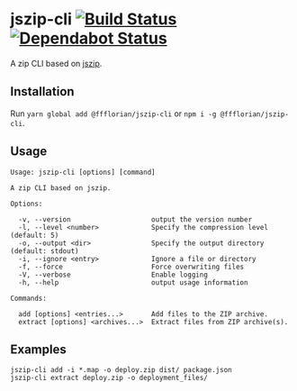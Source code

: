 # jszip-cli [![Build Status](https://api.travis-ci.org/ffflorian/jszip-cli.svg?branch=master)](https://travis-ci.org/ffflorian/jszip-cli/) [![Dependabot Status](https://api.dependabot.com/badges/status?host=github&repo=ffflorian/jszip-cli)](https://dependabot.com)

A zip CLI based on [jszip](https://www.npmjs.com/package/jszip).

## Installation

Run `yarn global add @ffflorian/jszip-cli` or `npm i -g @ffflorian/jszip-cli`.

## Usage

```
Usage: jszip-cli [options] [command]

A zip CLI based on jszip.

Options:

  -v, --version                    output the version number
  -l, --level <number>             Specify the compression level (default: 5)
  -o, --output <dir>               Specify the output directory (default: stdout)
  -i, --ignore <entry>             Ignore a file or directory
  -f, --force                      Force overwriting files
  -V, --verbose                    Enable logging
  -h, --help                       output usage information

Commands:

  add [options] <entries...>       Add files to the ZIP archive.
  extract [options] <archives...>  Extract files from ZIP archive(s).
```

## Examples

```
jszip-cli add -i *.map -o deploy.zip dist/ package.json
jszip-cli extract deploy.zip -o deployment_files/
```
